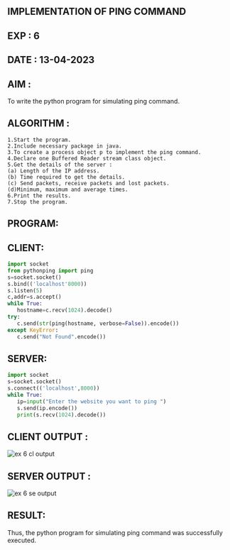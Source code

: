 ## IMPLEMENTATION OF PING COMMAND
## EXP : 6
## DATE : 13-04-2023
## AIM :
To write the python program for simulating ping command.

## ALGORITHM :
```
1.Start the program.
2.Include necessary package in java.
3.To create a process object p to implement the ping command.
4.Declare one Buffered Reader stream class object.
5.Get the details of the server :
(a) Length of the IP address.
(b) Time required to get the details.
(c) Send packets, receive packets and lost packets. 
(d)Minimum, maximum and average times.
6.Print the results.
7.Stop the program.
```
## PROGRAM:
## CLIENT:
```python
import socket
from pythonping import ping
s=socket.socket()
s.bind(('localhost'8000))
s.listen(5)
c,addr=s.accept()
while True:
   hostname=c.recv(1024).decode()
try:
   c.send(str(ping(hostname, verbose=False)).encode())
except KeyError:
   c.send("Not Found".encode())
```   
## SERVER:
```python
import socket
s=socket.socket()
s.connect(('localhost',8000))
while True:
   ip=input("Enter the website you want to ping ")
   s.send(ip.encode())
   print(s.recv(1024).decode())
```   
## CLIENT OUTPUT :
![ex 6 cl output](https://github.com/MrSanthosh-dev/EX-6/assets/117916573/24327317-950e-47e3-adbd-1b13840168e7)


## SERVER OUTPUT :
![ex 6 se output](https://github.com/MrSanthosh-dev/EX-6/assets/117916573/50f69f86-44ee-45a1-b908-672d75bcadee)


## RESULT:
Thus, the python program for simulating ping command was successfully executed.
